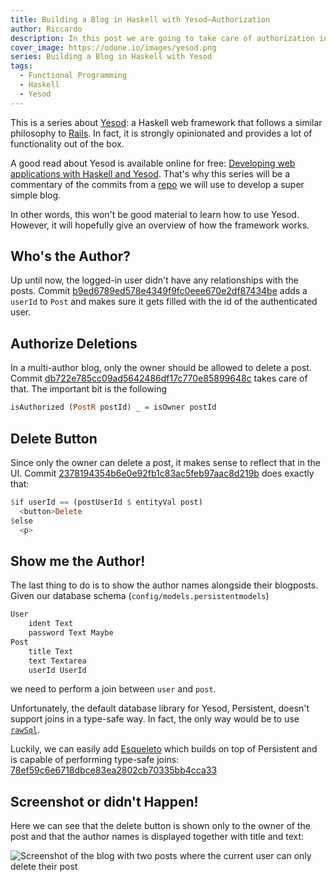 ```yaml
---
title: Building a Blog in Haskell with Yesod–Authorization
author: Riccardo
description: In this post we are going to take care of authorization in our Yesod blog
cover_image: https://odone.io/images/yesod.png
series: Building a Blog in Haskell with Yesod
tags:
  - Functional Programming
  - Haskell
  - Yesod
---
```


This is a series about [Yesod](https://www.yesodweb.com/): a Haskell web framework that follows a similar philosophy to [Rails](https://rubyonrails.org/). In fact, it is strongly opinionated and provides a lot of functionality out of the box.

A good read about Yesod is available online for free: [Developing web applications with Haskell and Yesod](https://www.yesodweb.com/book). That's why this series will be a commentary of the commits from a [repo](https://github.com/3v0k4/yesod-blog) we will use to develop a super simple blog.

In other words, this won't be good material to learn how to use Yesod. However, it will hopefully give an overview of how the framework works.

## Who's the Author?

Up until now, the logged-in user didn't have any relationships with the posts. Commit [b9ed6789ed578e4349f9fc0eee670e2df87434be](https://github.com/3v0k4/yesod-blog/commit/b9ed6789ed578e4349f9fc0eee670e2df87434be) adds a `userId` to `Post` and makes sure it gets filled with the id of the authenticated user.

## Authorize Deletions

In a multi-author blog, only the owner should be allowed to delete a post. Commit [db722e785cc09ad5642486df17c770e85899648c](https://github.com/3v0k4/yesod-blog/commit/db722e785cc09ad5642486df17c770e85899648c) takes care of that. The important bit is the following

```hs
isAuthorized (PostR postId) _ = isOwner postId
```

## Delete Button

Since only the owner can delete a post, it makes sense to reflect that in the UI. Commit [2378194354b6e0e92fb1c83ac5feb97aac8d219b](https://github.com/3v0k4/yesod-blog/commit/2378194354b6e0e92fb1c83ac5feb97aac8d219b) does exactly that:

```hs
$if userId == (postUserId $ entityVal post)
  <button>Delete
$else
  <p>
```

## Show me the Author!

The last thing to do is to show the author names alongside their blogposts. Given our database schema (`config/models.persistentmodels`)

```bash
User
    ident Text
    password Text Maybe
Post
    title Text
    text Textarea
    userId UserId
```

we need to perform a join between `user` and `post`.

Unfortunately, the default database library for Yesod, Persistent, doesn't support joins in a type-safe way. In fact, the only way would be to use [`rawSql`](https://hackage.haskell.org/package/persistent-2.10.0/docs/Database-Persist-Sql.html#v:rawSql).

Luckily, we can easily add [Esqueleto](http://hackage.haskell.org/package/esqueleto) which builds on top of Persistent and is capable of performing type-safe joins: [78ef59c6e6718dbce83ea2802cb70335bb4cca33](https://github.com/3v0k4/yesod-blog/commit/78ef59c6e6718dbce83ea2802cb70335bb4cca33)

## Screenshot or didn't Happen!

Here we can see that the delete button is shown only to the owner of the post and that the author names is displayed together with title and text:

![Screenshot of the blog with two posts where the current user can only delete their post](https://odone.io/images/authorization.png)
